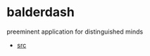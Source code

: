 # balderdash
preeminent application for distinguished minds

* [src](https://github.com/hrand1005/balderdash/tree/main/app/src)
